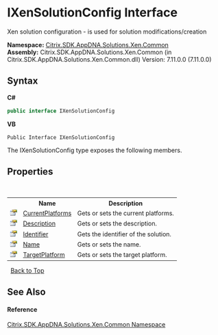 # IXenSolutionConfig Interface
 

Xen solution configuration - is used for solution modifications/creation

**Namespace:**&nbsp;[Citrix.SDK.AppDNA.Solutions.Xen.Common](013dc694-c357-448d-ed5a-b5c48a7f6852.md)<br />**Assembly:**&nbsp;Citrix.SDK.AppDNA.Solutions.Xen.Common (in Citrix.SDK.AppDNA.Solutions.Xen.Common.dll) Version: 7.11.0.0 (7.11.0.0)

## Syntax

**C#**
```csharp
public interface IXenSolutionConfig
```

**VB**
```vbnet
Public Interface IXenSolutionConfig
```

The IXenSolutionConfig type exposes the following members.


## Properties
&nbsp;<table><tr><th></th><th>Name</th><th>Description</th></tr><tr><td>![Public property](media/pubproperty.gif "Public property")</td><td><a href="9c082685-9833-c1b3-5c47-73e01f905105">CurrentPlatforms</a></td><td>
Gets or sets the current platforms.</td></tr><tr><td>![Public property](media/pubproperty.gif "Public property")</td><td><a href="8da8ee31-844a-ef7b-649d-a981791e46a2">Description</a></td><td>
Gets or sets the description.</td></tr><tr><td>![Public property](media/pubproperty.gif "Public property")</td><td><a href="3a62fb25-e8b3-f4be-5723-30563137fff5">Identifier</a></td><td>
Gets the identifier of the solution.</td></tr><tr><td>![Public property](media/pubproperty.gif "Public property")</td><td><a href="94021bba-0cdf-c396-c109-c53ecf59bb08">Name</a></td><td>
Gets or sets the name.</td></tr><tr><td>![Public property](media/pubproperty.gif "Public property")</td><td><a href="fcf2e569-b01d-cd2c-61d0-524c1551662e">TargetPlatform</a></td><td>
Gets or sets the target platform.</td></tr></table>&nbsp;
<a href="#ixensolutionconfig-interface">Back to Top</a>

## See Also


#### Reference
<a href="013dc694-c357-448d-ed5a-b5c48a7f6852">Citrix.SDK.AppDNA.Solutions.Xen.Common Namespace</a><br />